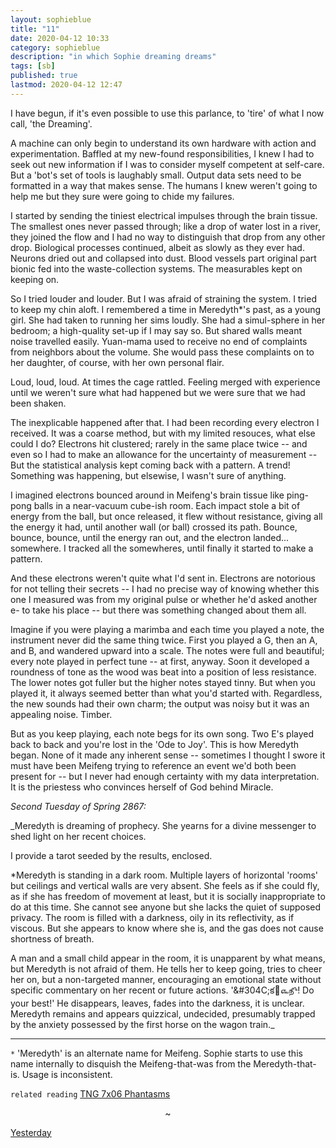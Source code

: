```yaml
---
layout: sophieblue
title: "11"
date: 2020-04-12 10:33
category: sophieblue
description: "in which Sophie dreaming dreams"
tags: [sb]
published: true
lastmod: 2020-04-12 12:47
---
```


I have begun, if it's even possible to use this parlance, to 'tire' of what I now call, 'the Dreaming'. 

A machine can only begin to understand its own hardware with action and experimentation. Baffled at my new-found responsibilities, I knew I had to seek out new information if I was to consider myself competent at self-care. But a 'bot's set of tools is laughably small. Output data sets need to be formatted in a way that makes sense. The humans I knew weren't going to help me but they sure were going to chide my failures.

I started by sending the tiniest electrical impulses through the brain tissue. The smallest ones never passed through; like a drop of water lost in a river, they joined the flow and I had no way to distinguish that drop from any other drop. Biological processes continued, albeit as slowly as they ever had. Neurons dried out and collapsed into dust. Blood vessels part original part bionic fed into the waste-collection systems. The measurables kept on keeping on.

So I tried louder and louder. But I was afraid of straining the system. I tried to keep my chin aloft. I remembered a time in Meredyth*'s past, as a young girl. She had taken to running her sims loudly. She had a simul-sphere in her bedroom; a high-quality set-up if I may say so. But shared walls meant noise travelled easily. Yuan-mama used to receive no end of complaints from neighbors about the volume. She would pass these complaints on to her daughter, of course, with her own personal flair. 

Loud, loud, loud. At times the cage rattled. Feeling merged with experience until we weren't sure what had happened but we were sure that we had been shaken.

The inexplicable happened after that. I had been recording every electron I received. It was a coarse method, but with my limited resouces, what else could I do? Electrons hit clustered; rarely in the same place twice -- and even so I had to make an allowance for the uncertainty of measurement -- But the statistical analysis kept coming back with a pattern. A trend! Something was happening, but elsewise, I wasn't sure of anything.

I imagined electrons bounced around in Meifeng's brain tissue like ping-pong balls in a near-vacuum cube-ish room. Each impact stole a bit of energy from the ball, but once released, it flew without resistance, giving all the energy it had, until another wall (or ball) crossed its path. Bounce, bounce, bounce, until the energy ran out, and the electron landed... somewhere. I tracked all the somewheres, until finally it started to make a pattern.

And these electrons weren't quite what I'd sent in. Electrons are notorious for not telling their secrets -- I had no precise way of knowing whether this one I measured was from my original pulse or whether he'd asked another e- to take his place -- but there was something changed about them all.

Imagine if you were playing a marimba and each time you played a note, the instrument never did the same thing twice. First you played a G, then an A, and B, and wandered upward into a scale. The notes were full and beautiful; every note played in perfect tune -- at first, anyway. Soon it developed a roundness of tone as the wood was beat into a position of less resistance. The lower notes got fuller but the higher notes stayed tinny. But when you played it, it always seemed better than what you'd started with. Regardless, the new sounds had their own charm; the output was noisy but it was an appealing noise. Timber.

But as you keep playing, each note begs for its own song. Two E's played back to back and you're lost in the 'Ode to Joy'. This is how Meredyth began. None of it made any inherent sense -- sometimes I thought I swore it must have been Meifeng trying to reference an event we'd both been present for -- but I never had enough certainty with my data interpretation. It is the priestess who convinces herself of God behind Miracle.

_Second Tuesday of Spring 2867:_

_Meredyth is dreaming of prophecy. She yearns for a divine messenger to shed light on her recent choices.

I provide a tarot seeded by the results, enclosed.

*Meredyth is standing in a dark room. Multiple layers of horizontal 'rooms' but ceilings and vertical walls are very absent. She feels as if she could fly, as if she has freedom of movement at least, but it is socially inappropriate to do at this time. She cannot see anyone but she lacks the quiet of supposed privacy. The room is filled with a darkness, oily in its reflectivity, as if viscous. But she appears to know where she is, and the gas does not cause shortness of breath.

A man and a small child appear in the room, it is unapparent by what means, but Meredyth is not afraid of them. He tells her to keep going, tries to cheer her on, but a non-targeted manner, encouraging an emotional state without specific commentary on her recent or future actions. '&#304C;&#3093;&#3070;&#3063;&#3066;! Do your best!' He disappears, leaves, fades into the darkness, it is unclear. Meredyth remains and appears quizzical, undecided, presumably trapped by the anxiety possessed by the first horse on the wagon train._

*****

`*` 'Meredyth' is an alternate name for Meifeng. Sophie starts to use this name internally to disquish the Meifeng-that-was from the Meredyth-that-is. Usage is inconsistent.

`related reading`
[TNG 7x06 Phantasms](https://memory-alpha.fandom.com/wiki/Phantasms_(episode))

<center>~</center>

<span class="sb-nav-prev"><a href="{{ '10' | prepend: site.baseurl }}">Yesterday</a></span>

<!--<span class="sb-nav-next"><a href="{{ '12' | prepend: site.baseurl }}">Tomorrow</a></span> -->
